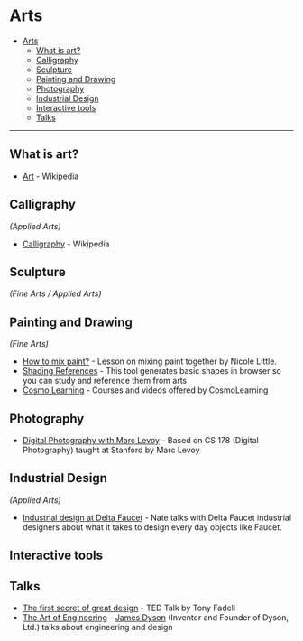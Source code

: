 # Arts

- [Arts](#arts)
  - [What is art?](#what-is-art)
  - [Calligraphy](#calligraphy)
  - [Sculpture](#sculpture)
  - [Painting and Drawing](#painting-and-drawing)
  - [Photography](#photography)
  - [Industrial Design](#industrial-design)
  - [Interactive tools](#interactive-tools)
  - [Talks](#talks)

---

## What is art?
- [Art](https://en.wikipedia.org/wiki/Art) - Wikipedia

## Calligraphy
*(Applied Arts)*
- [Calligraphy](https://en.wikipedia.org/wiki/Calligraphy) - Wikipedia

## Sculpture
*(Fine Arts / Applied Arts)*
## Painting and Drawing
*(Fine Arts)*

- [How to mix paint?](https://littleneocreative.com/mixingpaint/) - Lesson on mixing paint together by Nicole Little.
- [Shading References](https://shadingreference.com) - This tool generates basic shapes in browser so you can study and reference them from arts
- [Cosmo Learning](https://cosmolearning.org/topics/drawing/) - Courses and videos offered by CosmoLearning

## Photography
- [Digital Photography with Marc Levoy](https://cosmolearning.org/courses/digital-photography-with-marc-levoy/) - Based on CS 178 (Digital Photography) taught at Stanford by Marc Levoy
## Industrial Design
*(Applied Arts)*
- [Industrial design at Delta Faucet](https://youtu.be/c1ksrjRA678) - Nate talks with Delta Faucet industrial designers about what it takes to design every day objects like Faucet.


## Interactive tools

## Talks
- [The first secret of great design](https://youtu.be/9uOMectkCCs) - TED Talk by Tony Fadell
- [The Art of Engineering](https://archive.org/details/podcast_businessleadership-video_the-art-engineering_1000084846101) - [James Dyson](https://en.wikipedia.org/wiki/James_Dyson) (Inventor and Founder of Dyson, Ltd.) talks about engineering and design
